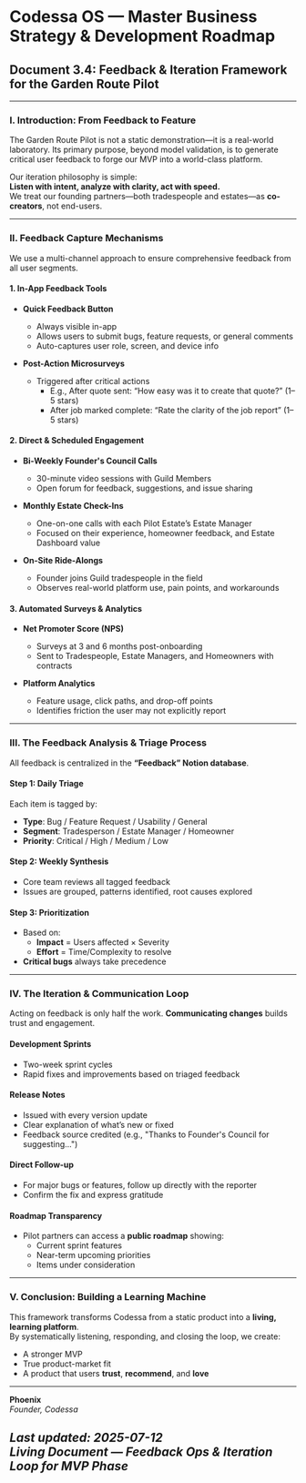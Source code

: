 # Codessa OS — Master Business Strategy & Development Roadmap  
## Document 3.4: Feedback & Iteration Framework for the Garden Route Pilot

---

### I. Introduction: From Feedback to Feature

The Garden Route Pilot is not a static demonstration—it is a real-world laboratory. Its primary purpose, beyond model validation, is to generate critical user feedback to forge our MVP into a world-class platform.

Our iteration philosophy is simple:  
**Listen with intent, analyze with clarity, act with speed.**  
We treat our founding partners—both tradespeople and estates—as **co-creators**, not end-users.

---

### II. Feedback Capture Mechanisms

We use a multi-channel approach to ensure comprehensive feedback from all user segments.

#### 1. In-App Feedback Tools
- **Quick Feedback Button**  
  - Always visible in-app  
  - Allows users to submit bugs, feature requests, or general comments  
  - Auto-captures user role, screen, and device info

- **Post-Action Microsurveys**  
  - Triggered after critical actions  
    - E.g., After quote sent: “How easy was it to create that quote?” (1–5 stars)  
    - After job marked complete: “Rate the clarity of the job report” (1–5 stars)

#### 2. Direct & Scheduled Engagement
- **Bi-Weekly Founder's Council Calls**  
  - 30-minute video sessions with Guild Members  
  - Open forum for feedback, suggestions, and issue sharing

- **Monthly Estate Check-Ins**  
  - One-on-one calls with each Pilot Estate’s Estate Manager  
  - Focused on their experience, homeowner feedback, and Estate Dashboard value

- **On-Site Ride-Alongs**  
  - Founder joins Guild tradespeople in the field  
  - Observes real-world platform use, pain points, and workarounds

#### 3. Automated Surveys & Analytics
- **Net Promoter Score (NPS)**  
  - Surveys at 3 and 6 months post-onboarding  
  - Sent to Tradespeople, Estate Managers, and Homeowners with contracts

- **Platform Analytics**  
  - Feature usage, click paths, and drop-off points  
  - Identifies friction the user may not explicitly report

---

### III. The Feedback Analysis & Triage Process

All feedback is centralized in the **“Feedback” Notion database**.

#### Step 1: Daily Triage
Each item is tagged by:
- **Type**: Bug / Feature Request / Usability / General  
- **Segment**: Tradesperson / Estate Manager / Homeowner  
- **Priority**: Critical / High / Medium / Low

#### Step 2: Weekly Synthesis
- Core team reviews all tagged feedback  
- Issues are grouped, patterns identified, root causes explored

#### Step 3: Prioritization  
- Based on:
  - **Impact** = Users affected × Severity  
  - **Effort** = Time/Complexity to resolve  
- **Critical bugs** always take precedence

---

### IV. The Iteration & Communication Loop

Acting on feedback is only half the work. **Communicating changes** builds trust and engagement.

#### Development Sprints
- Two-week sprint cycles  
- Rapid fixes and improvements based on triaged feedback

#### Release Notes
- Issued with every version update  
- Clear explanation of what’s new or fixed  
- Feedback source credited (e.g., "Thanks to Founder's Council for suggesting...")

#### Direct Follow-up
- For major bugs or features, follow up directly with the reporter  
- Confirm the fix and express gratitude

#### Roadmap Transparency
- Pilot partners can access a **public roadmap** showing:
  - Current sprint features  
  - Near-term upcoming priorities  
  - Items under consideration

---

### V. Conclusion: Building a Learning Machine

This framework transforms Codessa from a static product into a **living, learning platform**.  
By systematically listening, responding, and closing the loop, we create:

- A stronger MVP  
- True product-market fit  
- A product that users **trust**, **recommend**, and **love**

---

**Phoenix**  
*Founder, Codessa*

_Last updated: 2025-07-12_  
_Living Document — Feedback Ops & Iteration Loop for MVP Phase_
---